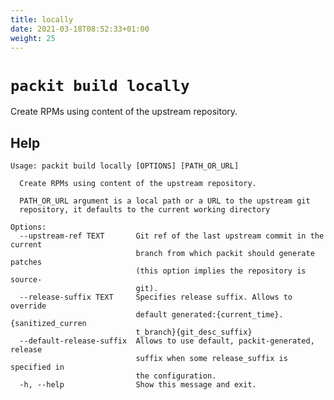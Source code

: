 ```yaml
---
title: locally
date: 2021-03-18T08:52:33+01:00
weight: 25
---
```


# `packit build locally`

Create RPMs using content of the upstream repository.

## Help

    Usage: packit build locally [OPTIONS] [PATH_OR_URL]
    
      Create RPMs using content of the upstream repository.
    
      PATH_OR_URL argument is a local path or a URL to the upstream git
      repository, it defaults to the current working directory
    
    Options:
      --upstream-ref TEXT       Git ref of the last upstream commit in the current
                                branch from which packit should generate patches
                                (this option implies the repository is source-
                                git).
      --release-suffix TEXT     Specifies release suffix. Allows to override
                                default generated:{current_time}.{sanitized_curren
                                t_branch}{git_desc_suffix}
      --default-release-suffix  Allows to use default, packit-generated, release
                                suffix when some release_suffix is specified in
                                the configuration.
      -h, --help                Show this message and exit.
